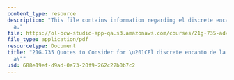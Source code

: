 ```yaml
---
content_type: resource
description: "This file contains information regarding el discrete encanto de la burgues\xED\
  a."
file: https://ol-ocw-studio-app-qa.s3.amazonaws.com/courses/21g-735-advanced-topics-in-hispanic-literature-and-film-the-films-of-luis-bunuel-fall-2013/688e19efd9ad0a7320f9262c22b0b7c2_MIT21G_735F13_study_discr.pdf
file_type: application/pdf
resourcetype: Document
title: "21G.735 Quotes to Consider for \u201CEl discrete encanto de la burgues\xED\
  a\""
uid: 688e19ef-d9ad-0a73-20f9-262c22b0b7c2
---
```

